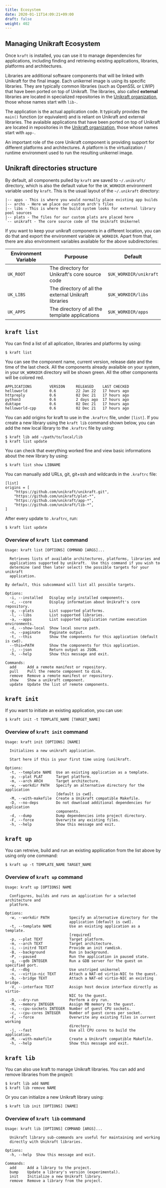 ```yaml
---
title: Ecosystem
date: 2020-01-11T14:09:21+09:00
draft: false
weight: 402
---
```


## Managing Unikraft Ecosystem

Once `kraft` is installed, you can use it to manage dependencies for
applications, including finding and retrieving existing applications, libraries,
platforms and architectures.

Libraries are additional software components that will be linked with Unikraft for the final image.
Each unikernel image is using its specific libraries.
They are typically common libraries (such as OpenSSL or LWIP) that have been ported on top of Unikraft.
The libraries, also called **external** libraries are located in specialized repositories in the [Unikraft organization](https://github.com/unikraft), those whose names start with `lib-`.

The application is the actual application code.
It typically provides the `main()` function (or equivalent) and is reliant on Unikraft and external libraries.
The avalaible applications that have been ported on top of Unikraft are located in repositories in the [Unikraft organization](https://github.com/unikraft/), those whose names start with `app-`.

An important role of the core Unikraft component is providing support for different platforms and architectures.
A platform is the virtualization / runtime environment used to run the resulting unikernel image.

## Unikraft directories structure

By default, all components pulled by `kraft` are saved to `~/.unikraft/` directory, which is also the default value for the `UK_WORKDIR` environment variable used by `kraft`.
This is the usual layout of the `~/.unikraft` directory:

```text
|-- apps - This is where you would normally place existing app builds
|-- archs - Here we place our custom arch's files
|-- libs - This is where the build system looks for external library pool sources
|-- plats - The files for our custom plats are placed here
`-- unikraft - The core source code of the Unikraft Unikernel
```

If you want to keep your unikraft components in a different location, you can do that and export the environment variable `UK_WORKDIR`.
Apart from that, there are also environment variables available for the above subdirectories:

| Environment Variable |                       Purpouse                       |         Default        |
| -------------------- | ---------------------------------------------------- | ---------------------- |
| `UK_ROOT`            | The directory for Unikraft's core source code        | `$UK_WORKDIR/unikraft` |
| `UK_LIBS`            | The directory of all the external Unikraft libraries | `$UK_WORKDIR/libs`     |
| `UK_APPS`            | The directory of all the template applications       | `$UK_WORKDIR/apps`     |


## `kraft list`

You can find a list of all aplication, libraries and platforms by using:

```console
$ kraft list
```

You can see the component name, current version, release date and the time of the last check.
All the components already avalaible on your system, in your `UK_WORKDIR` directory will be shown green.
All the other components will be colored red.

```text
APPLICATIONS    	VERSION 	RELEASED  	LAST CHECKED
helloworld      	0.6     	22 Jan 22 	17 hours ago
httpreply       	0.6     	02 Dec 21 	17 hours ago
python3         	0.6     	2 days ago	17 hours ago
duktape         	0.6     	02 Dec 21 	17 hours ago
helloworld-cpp  	0.6     	02 Dec 21 	17 hours ago
```

You can add origins for kraft to use in the `.kraftrc` file, under `[list]`.
If you create a new library using the `kraft lib` command shown below, you can add the new local library to the `.kraftrc` file by using:

```console
$ kraft lib add ~/path/to/local/lib
$ kraft list update
```

You can check that everything worked fine and view basic informations about the new library by using:

```console
$ kraft list show LIBNAME
```

You can manually add URLs, git, git+ssh and wildcards in the `.kraftrc` file:

```text
[list]
origins = [
	"https://github.com/unikraft/unikraft.git",
	"https://github.com/unikraft/plat-*",
	"https://github.com/unikraft/app-*",
	"https://github.com/unikraft/lib-*",
]
```

After every update to `.kraftrc`, run:

```console
$ kraft list update
```

### Overview of `kraft list` command

```text
Usage: kraft list [OPTIONS] COMMAND [ARGS]...

  Retrieves lists of available architectures, platforms, libraries and
  applications supported by unikraft.  Use this command if you wish to
  determine (and then later select) the possible targets for your unikraft
  application.

By default, this subcommand will list all possible targets.

Options:
  -i, --installed   Display only installed components.
  -c, --core        Display information about Unikraft's core repository.
  -p, --plats       List supported platforms.
  -l, --libs        List supported libraries.
  -a, --apps        List supported application runtime execution environments.
  -d, --show-local  Show local source path.
  -n, --paginate    Paginate output.
  -t, --this        Show the components for this application (default is cwd).
  --this=PATH       Show the components for this application.
  -j, --json        Return output as JSON.
  -h, --help        Show this message and exit.

Commands:
  add     Add a remote manifest or repository.
  pull    Pull the remote component to disk.
  remove  Remove a remote manifest or repository.
  show    Show a unikraft component.
  update  Update the list of remote components.
```

## `kraft init`

If you want to initiate an existing application, you can use:

```console
$ kraft init -t TEMPLATE_NAME [TARGET_NAME]
```

### Overview of `kraft init` command

```text
Usage: kraft init [OPTIONS] [NAME]

  Initializes a new unikraft application.

  Start here if this is your first time using (uni)kraft.

Options:
  -t, --template NAME  Use an existing application as a template.
  -p, --plat PLAT      Target platform.
  -m, --arch ARCH      Target architecture.
  -w, --workdir PATH   Specify an alternative directory for the application
                       [default is cwd].
  -M, --with-makefile  Create a Unikraft compatible Makefile.
  -D, --no-deps        Do not download additional dependencies for application
                       components.
  -d, --dump           Dump dependencies into project directory.
  -F, --force          Overwrite any existing files.
  -h, --help           Show this message and exit.
```

## `kraft up`

You can retreive, build and run an existing appliication from the list above by using only one command:

```console
$ kraft up -t TEMPLATE_NAME TARGET_NAME
```

### Overview of `kraft up` command

```text
Usage: kraft up [OPTIONS] NAME

  Configures, builds and runs an application for a selected architecture and
  platform.

Options:
  -w, --workdir PATH         Specify an alternative directory for the
                             application [default is cwd].
  -t, --template NAME        Use an existing application as a template.
                             [required]
  -p, --plat TEXT            Target platform.
  -m, --arch TEXT            Target architecture.
  -i, --initrd TEXT          Provide an init ramdisk.
  -B, --background           Run in background.
  -P, --paused               Run the application in paused state.
  -g, --gdb INTEGER          Run a GDB server for the guest on specified port.
  -d, --dbg                  Use unstriped unikernel
  -n, --virtio-nic TEXT      Attach a NAT-ed virtio-NIC to the guest.
  -b, --bridge TEXT          Attach a NAT-ed virtio-NIC an existing bridge.
  -V, --interface TEXT       Assign host device interface directly as virtio-
                             NIC to the guest.
  -D, --dry-run              Perform a dry run.
  -M, --memory INTEGER       Assign MB memory to the guest.
  -s, --cpu-sockets INTEGER  Number of guest CPU sockets.
  -c, --cpu-cores INTEGER    Number of guest cores per socket.
  -F, --force                Overwrite any existing files in current working
                             directory.
  -j, --fast                 Use all CPU cores to build the application.
  -M, --with-makefile        Create a Unikraft compatible Makefile.
  -h, --help                 Show this message and exit.
```

## `kraft lib`

You can also use kraft to manage Unikraft libraries.
You can add and remove libraries from the project:

```console
$ kraft lib add NAME
$ kraft lib remove NAME
```

Or you can initialize a new Unikraft library using:

```console
$ kraft lib init [OPTIONS] [NAME]
```

### Overview of `kraft lib` command

```text
Usage: kraft lib [OPTIONS] COMMAND [ARGS]...

  Unikraft library sub-commands are useful for maintaining and working
  directly with Unikraft libraries.

Options:
  -h, --help  Show this message and exit.

Commands:
  add     Add a library to the project.
  bump    Update a library's version (experimental).
  init    Initialize a new Unikraft library.
  remove  Remove a library from the project.
```
